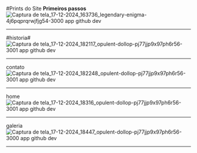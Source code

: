 #Prints do Site
**Primeiros passos**
![Captura de tela_17-12-2024_163736_legendary-enigma-4j6pqprqrwjfjg54-3000 app github dev](https://github.com/user-attachments/assets/48bd3a3f-bb92-4f70-a4db-bcc39d4217c0)

---
#historia#
![Captura de tela_17-12-2024_182117_opulent-dollop-pj77jjp9x97ph6r56-3001 app github dev](https://github.com/user-attachments/assets/36c4d31e-7f0a-4606-befd-6838c15f055b)

---
contato
![Captura de tela_17-12-2024_182248_opulent-dollop-pj77jjp9x97ph6r56-3001 app github dev](https://github.com/user-attachments/assets/72a9d274-6007-49e5-ad51-51aed27c9a14)

---
home
![Captura de tela_17-12-2024_18316_opulent-dollop-pj77jjp9x97ph6r56-3001 app github dev](https://github.com/user-attachments/assets/eaa84463-d179-4550-a542-e3d3b5aa83f7)

---
galeria
![Captura de tela_17-12-2024_18447_opulent-dollop-pj77jjp9x97ph6r56-3000 app github dev](https://github.com/user-attachments/assets/cb27e454-7e52-4789-af4d-ac37670865d1)

---
